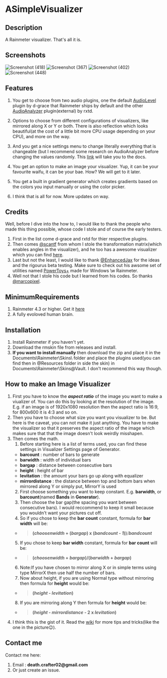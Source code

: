 # ASimpleVisualizer
## Description
A Rainmeter visualizer. That's all it is.
## Screenshots
![Screenshot (418)](https://user-images.githubusercontent.com/77834863/115127589-3cc0bc00-9ff5-11eb-92ad-1efde7adb93a.png)
![Screenshot (367)](https://user-images.githubusercontent.com/77834863/115127377-988a4580-9ff3-11eb-9973-86bba49a898e.png)
![Screenshot (402)](https://user-images.githubusercontent.com/77834863/115127440-2403d680-9ff4-11eb-9f2d-1edc96d7f5ec.png)
![Screenshot (448)](https://user-images.githubusercontent.com/77834863/115127678-059eda80-9ff6-11eb-8c5c-70066044ebc0.png)
## Features
1. You get to choose from two audio plugins, one the default [AudioLevel](https://docs.rainmeter.net/manual/plugins/audiolevel/) plugin by d-grace that Rainmeter ships by default and the other [AudioAnalyzer](https://github.com/d-uzlov/Rainmeter-Plugins-by-rxtd]) plugin(external) by rxtd.

2. Options to choose from different configurations of visualizers, like mirrored along X or Y or both. There is also reflection which looks beautiful(at the cost of a little bit more CPU usage depending on your CPU), and more on the way.
 
3. And you get a nice settings menu to change literally everything that is changeable (but I recommend some research on AudioAnalyzer before changing the values randomly. This [link](https://li7xi.github.io/AudioAnalyzerDocs/#/) will take you to the docs.
4. You get an option to make an image your visualizer. Yup, it can be your favourite waifu, it can be your bae. How? We will get to it later.
5. You get a built in gradient generator which creates gradients based on the colors you input manually or using the color picker.
6. I think that is all for now. More updates on way.

## Credits
Well, before I dive into the how to, I would like to thank the people who made this thing possible, whose code I stole and of course the early testers. 
1. First in the list come d-grace and rxtd for thier respective plugins.
2. Then comes [@scantf](https://github.com/sctanf) from whom I stole the transformation matrix(which enables angles in the visualizer), and he too has a awesome visualizer which you can find [here](https://github.com/sctanf/vectorcopy2).
3. Last but not the least, I would like to thank [@EnhancedJax](https://github.com/EnhancedJax) for the ideas and the rigourus beta testing. Make sure to check out his awsome set of utilities named [PowerToys+](https://github.com/EnhancedJax/PowerToysPlus) made for Windows \w Rainmeter.
4. Well not that I stole his code but I learned from his codes. So thanks [@marcopixel](https://github.com/marcopixel).

## MinimumRequirements
1. Rainmeter 4.3 or higher. Get it [here](https://rainmeter.net/)
2. A fully evoloved human brain.

## Installation
1. Install Rainmeter if you haven't yet.
2. Download the rmskin file from releases and install.
3. **If you want to install manually** then download the zip and place it in the Documents\Rainmeter\Skins\ folder and place the plugins used(you can find then in @Resources folder in side the skin) in Documents\Rainmeter\Skins\@Vault\. I don't recommend this way though.

## How to make an Image Visualizer
1. First you have to know the __*aspect ratio*__ of the image you want to make a viualizer of. You can do this by looking at the resolution of the image. E.g. if an image is of 1920x1080 resolution then the aspect ratio is 16:9, for 800x600 it is 4:3 and so on.
2. Then you have to choose what size you want you visualizer to be. But here is the caveat, you can not make it just anything. You have to make the visualizer so that it preserves the aspect ratio of the image which makes sure that that the image doesn't look weirdly misshapen.
3. Then comes the math.
   1. Before starting here is a list of terms used, you can find these settings in Visualizer Settings page of Generator.
   - **barcount** : number of bars to generate
   - **barwidth** : width of individual bars
   - **bargap** : distance between consecutive bars
   - **height** : height of bar
   - **levitation** : the amount your bars go up along with equalizer
   - **mirrordistance** : the distance between top and bottom bars when mirrored along Y or simply put, MirrorY is used
   2. First choose something you want to keep constant. E.g. **barwidth**, or **barcount**(named **Bands** in **Generator**).
   3. Then choose the bar gap(the spacing you want between consecutive bars). I would reccommend to keep it small because you wouldn't want your pictures cut off.
   4. So if you chose to keep the **bar count** constant, formula for **bar width** will be:
   - > **(_choosenwidth_ + (_bargap_) x (_bandcount - 1_))**/**_bandcount_**
   5. If you chose to keep **bar width** constant, formula for **bar count** will be:
   - > **(_choosenwidth_ + _bargap_)/(_barwidth_ + _bargap_)**
   6. Note:If you have chosen to mirror along X or in simple terms using type MirrorX then use half the number of bars. 
   7. Now about height, if you are using Normal type without mirroring then formula for **height** would be:
   - > **(_height_ - _levitation_)**
   8. If you are mirroring along Y then formula for **height** would be:
   - > **(_height_ - _mirrordistance_ - 2 x _levitation_)**
4. I think this is the gist of it. Read the [wiki](https://github.com/deathcrafter/ASimpleVisualizer/wiki) for more tips and tricks(like the one in the picture:wink:). 
## Contact me
Contact me here:
 1. Email : __death.crafter02@gmail.com__
 2. Or just create an issue.
